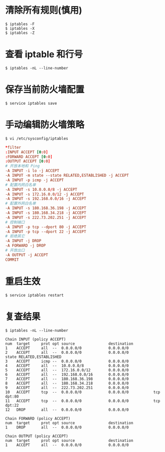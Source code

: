# 清除所有规则(慎用)

    $ iptables -F
    $ iptables -X
    $ iptables -Z

# 查看 iptable 和行号

    $ iptables -nL --line-number

# 保存当前防火墙配置

    $ service iptables save

# 手动编辑防火墙策略

    $ vi /etc/sysconfig/iptables

``` conf
*filter
:INPUT ACCEPT [0:0]
:FORWARD ACCEPT [0:0]
:OUTPUT ACCEPT [0:0]
# 开放本地和 Ping
-A INPUT -i lo -j ACCEPT
-A INPUT -m state --state RELATED,ESTABLISHED -j ACCEPT
-A INPUT -p icmp -j ACCEPT
# 配置内网白名单
-A INPUT -s 10.0.0.0/8 -j ACCEPT
-A INPUT -s 172.16.0.0/12 -j ACCEPT
-A INPUT -s 192.168.0.0/16 -j ACCEPT
# 配置外网白名单
-A INPUT -s 180.168.36.198 -j ACCEPT
-A INPUT -s 180.168.34.218 -j ACCEPT
-A INPUT -s 222.73.202.251 -j ACCEPT
# 控制端口
-A INPUT -p tcp --dport 80 -j ACCEPT
-A INPUT -p tcp --dport 22 -j ACCEPT
# 拒绝其它
-A INPUT -j DROP
-A FORWARD -j DROP
# 开放出口
-A OUTPUT -j ACCEPT
COMMIT
```

# 重启生效

    $ service iptables restart

# 复查结果

    $ iptables -nL --line-number

    Chain INPUT (policy ACCEPT)
    num  target     prot opt source               destination
    1    ACCEPT     all  --  0.0.0.0/0            0.0.0.0/0
    2    ACCEPT     all  --  0.0.0.0/0            0.0.0.0/0           state RELATED,ESTABLISHED
    3    ACCEPT     icmp --  0.0.0.0/0            0.0.0.0/0
    4    ACCEPT     all  --  10.0.0.0/8           0.0.0.0/0
    5    ACCEPT     all  --  172.16.0.0/12        0.0.0.0/0
    6    ACCEPT     all  --  192.168.0.0/16       0.0.0.0/0
    7    ACCEPT     all  --  180.168.36.198       0.0.0.0/0
    8    ACCEPT     all  --  180.168.34.218       0.0.0.0/0
    9    ACCEPT     all  --  222.73.202.251       0.0.0.0/0
    10   ACCEPT     tcp  --  0.0.0.0/0            0.0.0.0/0           tcp dpt:80
    11   ACCEPT     tcp  --  0.0.0.0/0            0.0.0.0/0           tcp dpt:22
    12   DROP       all  --  0.0.0.0/0            0.0.0.0/0

    Chain FORWARD (policy ACCEPT)
    num  target     prot opt source               destination
    1    DROP       all  --  0.0.0.0/0            0.0.0.0/0

    Chain OUTPUT (policy ACCEPT)
    num  target     prot opt source               destination
    1    ACCEPT     all  --  0.0.0.0/0            0.0.0.0/0
